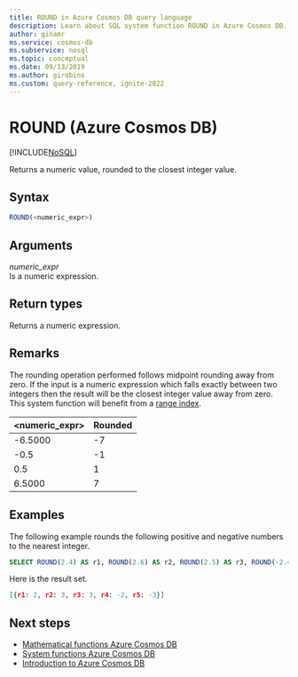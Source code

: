 ```yaml
---
title: ROUND in Azure Cosmos DB query language
description: Learn about SQL system function ROUND in Azure Cosmos DB.
author: ginamr
ms.service: cosmos-db
ms.subservice: nosql
ms.topic: conceptual
ms.date: 09/13/2019
ms.author: girobins
ms.custom: query-reference, ignite-2022
---
```

# ROUND (Azure Cosmos DB)
[!INCLUDE[NoSQL](../../includes/appliesto-nosql.md)]

 Returns a numeric value, rounded to the closest integer value.  
  
## Syntax
  
```sql
ROUND(<numeric_expr>)  
```  
  
## Arguments
  
*numeric_expr*  
   Is a numeric expression.  
  
## Return types
  
  Returns a numeric expression.  
  
## Remarks
  
The rounding operation performed follows midpoint rounding away from zero. If the input is a numeric expression which falls exactly between two integers then the result will be the closest integer value away from zero. This system function will benefit from a [range index](../../index-policy.md#includeexclude-strategy).
  
|<numeric_expr>|Rounded|
|-|-|
|-6.5000|-7|
|-0.5|-1|
|0.5|1|
|6.5000|7|
  
## Examples
  
The following example rounds the following positive and negative numbers to the nearest integer.  
  
```sql
SELECT ROUND(2.4) AS r1, ROUND(2.6) AS r2, ROUND(2.5) AS r3, ROUND(-2.4) AS r4, ROUND(-2.6) AS r5  
```  
  
Here is the result set.  
  
```json
[{r1: 2, r2: 3, r3: 3, r4: -2, r5: -3}]  
```  

## Next steps

- [Mathematical functions Azure Cosmos DB](system-functions.yml)
- [System functions Azure Cosmos DB](system-functions.yml)
- [Introduction to Azure Cosmos DB](../../introduction.md)
